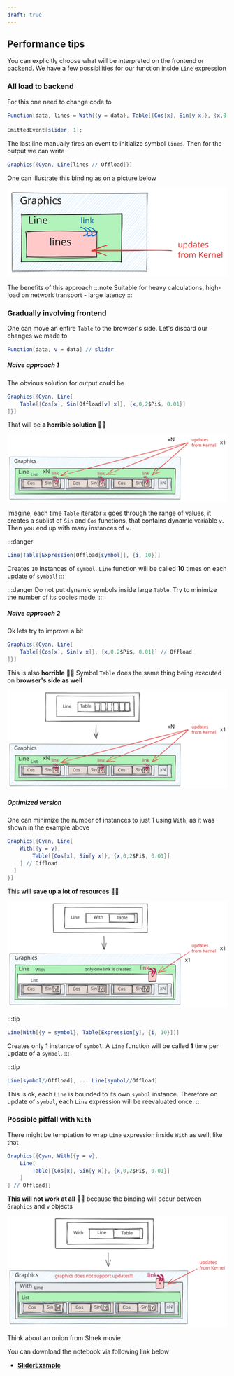 ```yaml
---
draft: true
---
```


## Performance tips
You can explicitly choose what will be interpreted on the frontend or backend. We have a few possibilities for our function inside `Line` expression

### All load to backend
For this one need to change code to

```mathematica
Function[data, lines = With[{y = data}, Table[{Cos[x], Sin[y x]}, {x,0,2Pi, 0.01}]]] // slider

EmittedEvent[slider, 1];
```

The last line manually fires an event to initialize symbol `lines`. Then for the output we can write

```mathematica
Graphics[{Cyan, Line[lines // Offload]}]
```

One can illustrate this binding as on a picture below

![](../../../imgs/dynEx1.excalidraw.svg)

The benefits of this approach
:::note
Suitable for heavy calculations, high-load on network transport - large latency
:::

### Gradually involving frontend
One can move an entire `Table` to the browser's side. Let's discard our changes we made to

```mathematica
Function[data, v = data] // slider
```

##### Naive approach 1
The obvious solution for output could be

```mathematica
Graphics[{Cyan, Line[
	Table[{Cos[x], Sin[Offload[v] x]}, {x,0,2$Pi$, 0.01}]
]}]
```

That will be __a horrible solution__ 👎🏼  

![](../../../imgs/dynEx2.excalidraw.svg)

Imagine, each time `Table` iterator `x` goes through the range of values, it creates a sublist of `Sin` and `Cos` functions, that contains dynamic variable `v`.  Then you end up with many instances of `v`. 

:::danger
```mathematica
Line[Table[Expression[Offload[symbol]], {i, 10}]]
```
Creates `10` instances of `symbol`. `Line` function will be called __10__ times on each update of `symbol`!
:::

:::danger
Do not put dynamic symbols inside large `Table`. Try to minimize the number of its copies made.
:::

##### Naive approach 2
Ok lets try to improve a bit

```mathematica
Graphics[{Cyan, Line[
	Table[{Cos[x], Sin[v x]}, {x,0,2$Pi$, 0.01}] // Offload
]}]
```

This is also __horrible__ 👎🏼  Symbol `Table` does the same thing being executed on __browser's side as well__

![](../../../imgs/dynEx3.excalidraw.svg)

##### Optimized version
One can minimize the number of instances to just 1 using `With`, as it was shown in the example above

```mathematica
Graphics[{Cyan, Line[
	With[{y = v}, 
		Table[{Cos[x], Sin[y x]}, {x,0,2$Pi$, 0.01}]
	] // Offload
  ]
}]
```

This __will save up a lot of resources__ 👍🏼 

![](../../../imgs/dynEx4.excalidraw.svg)

:::tip
```mathematica
Line[With[{y = symbol}, Table[Expression[y], {i, 10}]]]
```
Creates only 1 instance of `symbol`. A `Line` function will be called __1__ time per update of a `symbol`.
:::

:::tip
```mathematica
Line[symbol//Offload], ... Line[symbol//Offload]
```
This is ok, each `Line` is bounded to its own `symbol` instance. Therefore on update of `symbol`, each `Line` expression will be reevaluated once.
:::

### Possible pitfall with `With`
There might be temptation to wrap `Line` expression inside `With` as well, like that

```mathematica
Graphics[{Cyan, With[{y = v}, 
	Line[
		Table[{Cos[x], Sin[y x]}, {x,0,2$Pi$, 0.01}]
	]
] // Offload}]
```

__This will not work at all__ 👎🏼 because the binding will occur between `Graphics` and `v` objects

![](../../../imgs/dynEx5.excalidraw.svg)

Think about an onion from Shrek movie.

You can download the notebook via following link below
- __[SliderExample](../../Tutorial/files/SliderExample.wln)__